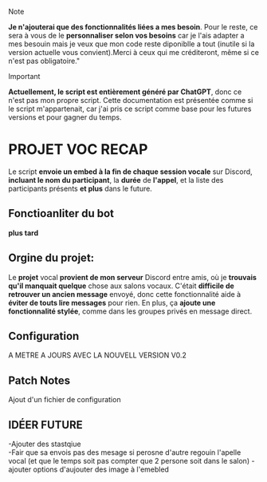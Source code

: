 > [!NOTE]
>**Je n'ajouterai que des fonctionnalités liées a mes besoin**. Pour le reste, ce sera à vous de le **personnaliser selon vos besoins** car je l'ais adapter a mes besouin mais je veux que mon code reste diponiblle a tout  (inutile si la version actuelle vous convient).Merci à ceux qui me créditeront, même si ce n'est pas obligatoire."

> [!IMPORTANT]
> **Actuellement, le script est entièrement généré par ChatGPT**, donc ce n'est pas mon propre script. Cette documentation est présentée comme si le script m'appartenait, car j'ai pris ce script comme base pour les futures versions et pour gagner du temps.
> 
# PROJET VOC RECAP
Le script **envoie un embed à la fin de chaque session vocale** sur Discord, **incluant le nom du participant**, la **durée** de **l'appel**, et la liste des participants présents **et plus** dans le future.

## Fonctioanliter du bot 
**plus tard**

## Orgine du projet: 
Le **projet** vocal **provient de mon serveur** Discord entre amis, où je **trouvais qu'il manquait quelque** chose aux salons vocaux. C'était **difficile de retrouver un ancien message** envoyé, donc cette fonctionnalité aide à **éviter de touts lire  messages** pour rien. En plus, ça **ajoute une fonctionnalité stylée**, comme dans les groupes privés en message direct.

## Configuration 
A METRE A JOURS AVEC LA NOUVELL VERSION V0.2

## Patch Notes 
Ajout d'un fichier de configuration

## IDÉER FUTURE 
-Ajouter des stastqiue  
-Fair que sa envois pas des mesage si perosne d'autre regouin l'apelle vocal (et que le temps soit pas compter que 2 persone soit dans le salon)
-ajouter options d'aujouter des image à l'emebled 





